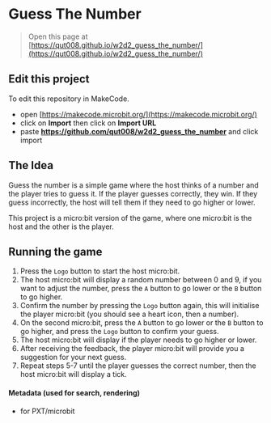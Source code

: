 # Guess The Number

> Open this page at [https://qut008.github.io/w2d2_guess_the_number/](https://qut008.github.io/w2d2_guess_the_number/)

## Edit this project

To edit this repository in MakeCode.

* open [https://makecode.microbit.org/](https://makecode.microbit.org/)
* click on **Import** then click on **Import URL**
* paste **https://github.com/qut008/w2d2_guess_the_number** and click import

## The Idea

Guess the number is a simple game where the host thinks of a number and the player tries to guess it. If the player guesses correctly, they win. If they guess incorrectly, the host will tell them if they need to go higher or lower.

This project is a micro:bit version of the game, where one micro:bit is the host and the other is the player.

## Running the game

1. Press the `Logo` button to start the host micro:bit.
2. The host micro:bit will display a random number between 0 and 9, if you want to adjust the number, press the `A` button to go lower or the `B` button to go higher.
3. Confirm the number by pressing the `Logo` button again, this will initialise the player micro:bit (you should see a heart icon, then a number).
4. On the second micro:bit, press the `A` button to go lower or the `B` button to go higher, and press the `Logo` button to confirm your guess.
5. The host micro:bit will display if the player needs to go higher or lower.
6. After receiving the feedback, the player micro:bit will provide you a suggestion for your next guess.
7. Repeat steps 5-7 until the player guesses the correct number, then the host micro:bit will display a tick.

#### Metadata (used for search, rendering)

* for PXT/microbit
<script src="https://makecode.com/gh-pages-embed.js"></script><script>makeCodeRender("{{ site.makecode.home_url }}", "{{ site.github.owner_name }}/{{ site.github.repository_name }}");</script>
